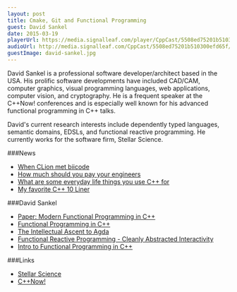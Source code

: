 ```yaml
---
layout: post
title: Cmake, Git and Functional Programming
guest: David Sankel
date: 2015-03-19
playerUrl: https://media.signalleaf.com/player/CppCast/5508ed75201b510300efd65f/
audioUrl: http://media.signalleaf.com/CppCast/5508ed75201b510300efd65f/Episode4.output.mp3
guestImage: david-sankel.jpg
---
```


David Sankel is a professional software developer/architect based in the USA. His prolific software developments have included CAD/CAM, computer graphics, visual programming languages, web applications, computer vision, and cryptography. He is a frequent speaker at the C++Now! conferences and is especially well known for his advanced functional programming in C++ talks.

David's current research interests include dependently typed languages, semantic domains, EDSLs, and functional reactive programming. He currently works for the software firm, Stellar Science.

###News

 - [When CLion met biicode](http://blog.jetbrains.com/clion/2015/03/when-clion-met-biicode/)
 - [How much should you pay your engineers](http://blog.startupcompass.co/how-much-should-you-pay-your-engineers)
 - [What are some everyday life things you use C++ for](http://www.reddit.com/r/cpp/comments/2y1szo/what_are_some_everyday_life_things_you_use_c_for/)
 - [My favorite C++ 10 Liner](http://channel9.msdn.com/Events/GoingNative/2013/My-Favorite-Cpp-10-Liner)
 
###David Sankel

 - [Paper: Modern Functional Programming in C++](http://zao.se/~zao/boostcon/10/2010_presentations/thu/funccpp.pdf)
 - [Functional Programming in C++](https://www.youtube.com/watch?v=PVjaFMwV4x0)
 - [The Intellectual Ascent to Agda](https://www.youtube.com/watch?v=vy5C-mlUQ1w)
 - [Functional Reactive Programming - Cleanly Abstracted Interactivity](https://www.youtube.com/watch?v=tyaYLGQSr4g)
 - [Intro to Functional Programming in C++](https://www.youtube.com/watch?v=uHFUpFhWGJs)
 
###Links
 
 - [Stellar Science](http://www.stellarscience.com/)
 - [C++Now!](http://cppnow.org/)

